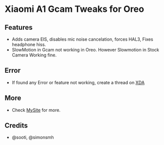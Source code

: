 # Xiaomi A1 Gcam Tweaks for Oreo

## Features
 - Adds camera EIS, disables mic noise cancelation, forces HAL3, Fixes headphone hiss.
 - SlowMotion in Gcam not working in Oreo. However Slowmotion in Stock Camera Working fine.

## Error
 - If found any Error or feature not working, create a thread on [XDA](https://forum.xda-developers.com/mi-a1/help)
## More
 - Check [MySite](https://addicted.tk/) for more.
## Credits
 - @sooti, @simonsmh
